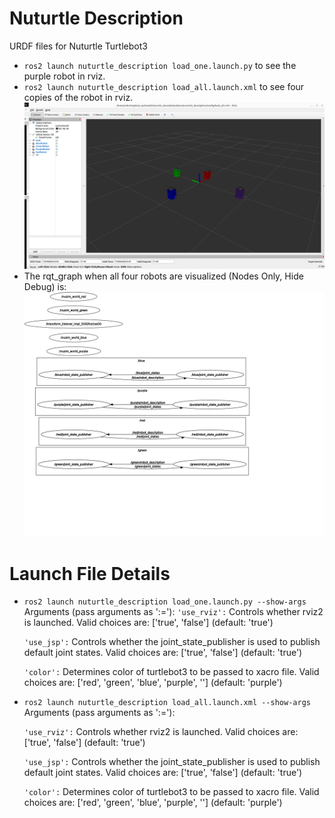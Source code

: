 # Nuturtle  Description
URDF files for Nuturtle Turtlebot3
* `ros2 launch nuturtle_description load_one.launch.py` to see the purple robot in rviz.
* `ros2 launch nuturtle_description load_all.launch.xml` to see four copies of the robot in rviz.
![](images/rviz.png)
* The rqt_graph when all four robots are visualized (Nodes Only, Hide Debug) is:
![](images/rqt_graph.svg)
# Launch File Details
* `ros2 launch nuturtle_description load_one.launch.py --show-args`
   Arguments (pass arguments as '<name>:=<value>'):
    `'use_rviz':`
        Controls whether rviz2 is launched. Valid choices are: ['true', 'false']
        (default: 'true')

    `'use_jsp':`
        Controls whether the joint_state_publisher is used to publish default joint states. Valid choices are: ['true', 'false']
        (default: 'true')

    `'color':`
        Determines color of turtlebot3 to be passed to xacro file. Valid choices are: ['red', 'green', 'blue', 'purple', '']
        (default: 'purple')

* `ros2 launch nuturtle_description load_all.launch.xml --show-args`
    Arguments (pass arguments as '<name>:=<value>'):

    `'use_rviz':`
        Controls whether rviz2 is launched. Valid choices are: ['true', 'false']
        (default: 'true')

    `'use_jsp':`
        Controls whether the joint_state_publisher is used to publish default joint states. Valid choices are: ['true', 'false']
        (default: 'true')

    `'color':`
        Determines color of turtlebot3 to be passed to xacro file. Valid choices are: ['red', 'green', 'blue', 'purple', '']
        (default: 'purple')


